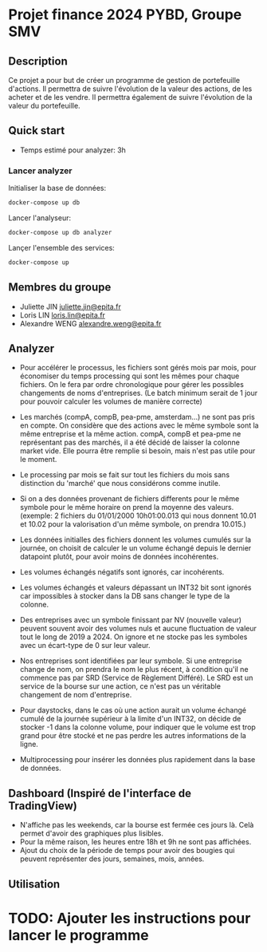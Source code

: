 # Projet finance 2024 PYBD, Groupe SMV

## Description
Ce projet a pour but de créer un programme de gestion de portefeuille d'actions. Il permettra de suivre l'évolution de la valeur des actions, de les acheter et de les vendre. Il permettra également de suivre l'évolution de la valeur du portefeuille.

## Quick start
- Temps estimé pour analyzer: 3h

### Lancer analyzer
Initialiser la base de données:
```bash
docker-compose up db
```
Lancer l'analyseur:
```bash
docker-compose up db analyzer
```
Lançer l'ensemble des services:
```bash
docker-compose up
```

## Membres du groupe
- Juliette JIN <juliette.jin@epita.fr>
- Loris LIN <loris.lin@epita.fr>
- Alexandre WENG <alexandre.weng@epita.fr>

## Analyzer

- Pour accélérer le processus, les fichiers sont gérés mois par mois, pour économiser du temps processing qui sont les mêmes pour chaque fichiers. On le fera par ordre chronologique pour gérer les possibles changements de noms d'entreprises. (Le batch minimum serait de 1 jour pour pouvoir calculer les volumes de manière correcte)

- Les marchés (compA, compB, pea-pme, amsterdam...) ne sont pas pris en compte. On considère que des actions avec le même symbole sont la même entreprise et la même action. compA, compB et pea-pme ne représentant pas des marchés, il a été décidé de laisser la colonne market vide. Elle pourra être remplie si besoin, mais n'est pas utile pour le moment.

- Le processing par mois se fait sur tout les fichiers du mois sans distinction du 'marché' que nous considérons comme inutile.

- Si on a des données provenant de fichiers differents pour le même symbole pour le même horaire on prend la moyenne des valeurs. (exemple: 2 fichiers du 01/01/2000 10h01:00.013 qui nous donnent 10.01 et 10.02 pour la valorisation d'un même symbole, on prendra 10.015.)

- Les données initialles des fichiers donnent les volumes cumulés sur la journée, on choisit de calculer le un volume échangé depuis le dernier datapoint plutôt, pour avoir moins de données incohérentes.
- Les volumes échangés négatifs sont ignorés, car incohérents.
- Les volumes échangés et valeurs dépassant un INT32 bit sont ignorés car impossibles à stocker dans la DB sans changer le type de la colonne.

- Des entreprises avec un symbole finissant par NV (nouvelle valeur) peuvent souvent avoir des volumes nuls et aucune fluctuation de valeur tout le long de 2019 a 2024. On ignore et ne stocke pas les symboles avec un écart-type de 0 sur leur valeur.

- Nos entreprises sont identifiées par leur symbole. Si une entreprise change de nom, on prendra le nom le plus récent, à condition qu'il ne commence pas par SRD (Service de Règlement Différé). Le SRD est un service de la bourse sur une action, ce n'est pas un véritable changement de nom d'entreprise.

- Pour daystocks, dans le cas où une action aurait un volume échangé cumulé de la journée supérieur à la limite d'un INT32, on décide de stocker -1 dans la colonne volume, pour indiquer que le volume est trop grand pour être stocké et ne pas perdre les autres informations de la ligne.

- Multiprocessing pour insérer les données plus rapidement dans la base de données.


## Dashboard (Inspiré de l'interface de TradingView)

- N'affiche pas les weekends, car la bourse est fermée ces jours là. Celà permet d'avoir des graphiques plus lisibles.
- Pour la même raison, les heures entre 18h et 9h ne sont pas affichées.
- Ajout du choix de la période de temps pour avoir des bougies qui peuvent représenter des jours, semaines, mois, années.

## Utilisation

# TODO: Ajouter les instructions pour lancer le programme